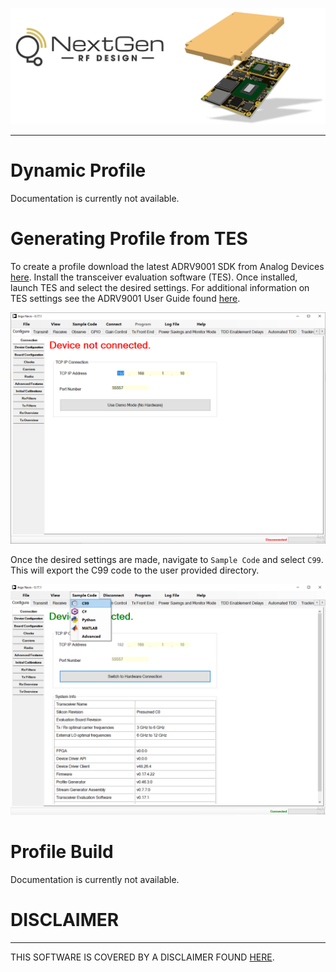 ![logo](../../docs/BytePipe_Logo.png)

---

# Dynamic Profile

Documentation is currently not available.

# Generating Profile from TES

To create a profile download the latest ADRV9001 SDK from Analog Devices [here](https://www.analog.com/en/design-center/landing-pages/001/transceiver-evaluation-software.html).  Install the transceiver evaluation software (TES).  Once installed, launch TES and select the desired settings.  For additional information on TES settings see the ADRV9001 User Guide found [here](https://www.analog.com/en/products/adrv9002.html).

![tes_01](tes_01.png)

Once the desired settings are made, navigate to `Sample Code` and select `C99`.  This will export the C99 code to the user provided directory.

![tes_02](tes_02.png)


# Profile Build

Documentation is currently not available.

# DISCLAIMER
---
THIS SOFTWARE IS COVERED BY A DISCLAIMER FOUND [HERE](../../DISCLAIMER.md).
